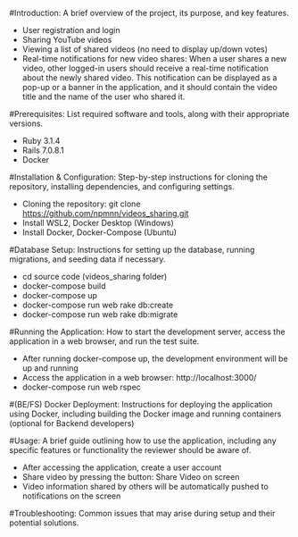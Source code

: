#Introduction: A brief overview of the project, its purpose, and key features.
- User registration and login
- Sharing YouTube videos
- Viewing a list of shared videos (no need to display up/down votes)
- Real-time notifications for new video shares: When a user shares a new video, other logged-in users should receive a real-time notification about the newly shared video. This notification can be displayed as a pop-up or a banner in the application, and it should contain the video title and the name of the user who shared it.

#Prerequisites: List required software and tools, along with their appropriate versions.
- Ruby 3.1.4
- Rails 7.0.8.1
- Docker

#Installation & Configuration: Step-by-step instructions for cloning the repository, installing dependencies, and configuring settings.
- Cloning the repository: git clone https://github.com/npmnn/videos_sharing.git
- Install WSL2, Docker Desktop (Windows)
- Install Docker, Docker-Compose (Ubuntu)

#Database Setup: Instructions for setting up the database, running migrations, and seeding data if necessary.
- cd source code (videos_sharing folder)
- docker-compose build
- docker-compose up
- docker-compose run web rake db:create
- docker-compose run web rake db:migrate

#Running the Application: How to start the development server, access the application in a web browser, and run the test suite.
- After running docker-compose up, the development environment will be up and running
- Access the application in a web browser: http://localhost:3000/
- docker-compose run web rspec

#(BE/FS) Docker Deployment: Instructions for deploying the application using Docker, including building the Docker image and running containers (optional for Backend developers)

#Usage: A brief guide outlining how to use the application, including any specific features or functionality the reviewer should be aware of.
- After accessing the application, create a user account
- Share video by pressing the button: Share Video on screen
- Video information shared by others will be automatically pushed to notifications on the screen

#Troubleshooting: Common issues that may arise during setup and their potential solutions.
